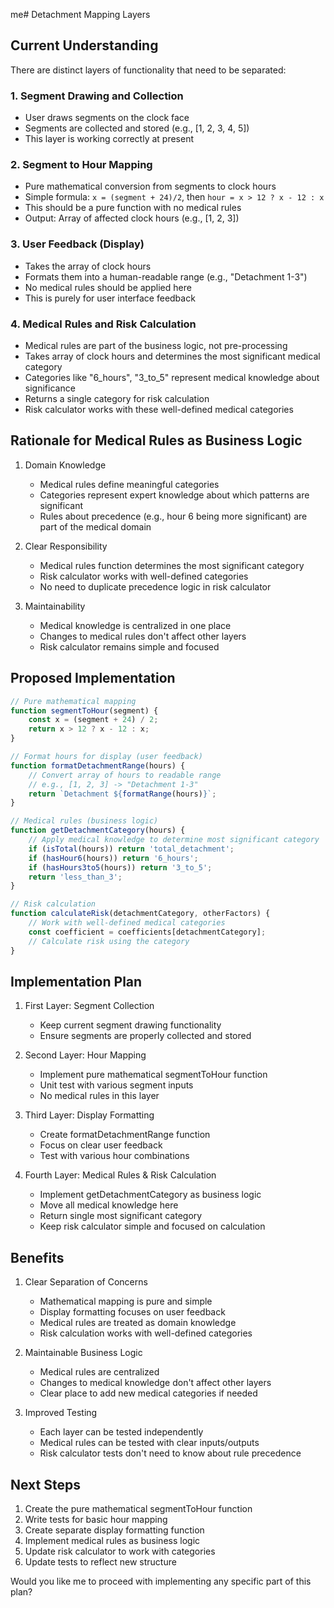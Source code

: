 me# Detachment Mapping Layers

## Current Understanding

There are distinct layers of functionality that need to be separated:

### 1. Segment Drawing and Collection
- User draws segments on the clock face
- Segments are collected and stored (e.g., [1, 2, 3, 4, 5])
- This layer is working correctly at present

### 2. Segment to Hour Mapping
- Pure mathematical conversion from segments to clock hours
- Simple formula: `x = (segment + 24)/2`, then `hour = x > 12 ? x - 12 : x`
- This should be a pure function with no medical rules
- Output: Array of affected clock hours (e.g., [1, 2, 3])

### 3. User Feedback (Display)
- Takes the array of clock hours
- Formats them into a human-readable range (e.g., "Detachment 1-3")
- No medical rules should be applied here
- This is purely for user interface feedback

### 4. Medical Rules and Risk Calculation
- Medical rules are part of the business logic, not pre-processing
- Takes array of clock hours and determines the most significant medical category
- Categories like "6_hours", "3_to_5" represent medical knowledge about significance
- Returns a single category for risk calculation
- Risk calculator works with these well-defined medical categories

## Rationale for Medical Rules as Business Logic

1. Domain Knowledge
   - Medical rules define meaningful categories
   - Categories represent expert knowledge about which patterns are significant
   - Rules about precedence (e.g., hour 6 being more significant) are part of the medical domain

2. Clear Responsibility
   - Medical rules function determines the most significant category
   - Risk calculator works with well-defined categories
   - No need to duplicate precedence logic in risk calculator

3. Maintainability
   - Medical knowledge is centralized in one place
   - Changes to medical rules don't affect other layers
   - Risk calculator remains simple and focused

## Proposed Implementation

```javascript
// Pure mathematical mapping
function segmentToHour(segment) {
    const x = (segment + 24) / 2;
    return x > 12 ? x - 12 : x;
}

// Format hours for display (user feedback)
function formatDetachmentRange(hours) {
    // Convert array of hours to readable range
    // e.g., [1, 2, 3] -> "Detachment 1-3"
    return `Detachment ${formatRange(hours)}`;
}

// Medical rules (business logic)
function getDetachmentCategory(hours) {
    // Apply medical knowledge to determine most significant category
    if (isTotal(hours)) return 'total_detachment';
    if (hasHour6(hours)) return '6_hours';
    if (hasHours3to5(hours)) return '3_to_5';
    return 'less_than_3';
}

// Risk calculation
function calculateRisk(detachmentCategory, otherFactors) {
    // Work with well-defined medical categories
    const coefficient = coefficients[detachmentCategory];
    // Calculate risk using the category
}
```

## Implementation Plan

1. First Layer: Segment Collection
   - Keep current segment drawing functionality
   - Ensure segments are properly collected and stored

2. Second Layer: Hour Mapping
   - Implement pure mathematical segmentToHour function
   - Unit test with various segment inputs
   - No medical rules in this layer

3. Third Layer: Display Formatting
   - Create formatDetachmentRange function
   - Focus on clear user feedback
   - Test with various hour combinations

4. Fourth Layer: Medical Rules & Risk Calculation
   - Implement getDetachmentCategory as business logic
   - Move all medical knowledge here
   - Return single most significant category
   - Keep risk calculator simple and focused on calculation

## Benefits

1. Clear Separation of Concerns
   - Mathematical mapping is pure and simple
   - Display formatting focuses on user feedback
   - Medical rules are treated as domain knowledge
   - Risk calculation works with well-defined categories

2. Maintainable Business Logic
   - Medical rules are centralized
   - Changes to medical knowledge don't affect other layers
   - Clear place to add new medical categories if needed

3. Improved Testing
   - Each layer can be tested independently
   - Medical rules can be tested with clear inputs/outputs
   - Risk calculator tests don't need to know about rule precedence

## Next Steps

1. Create the pure mathematical segmentToHour function
2. Write tests for basic hour mapping
3. Create separate display formatting function
4. Implement medical rules as business logic
5. Update risk calculator to work with categories
6. Update tests to reflect new structure

Would you like me to proceed with implementing any specific part of this plan?
